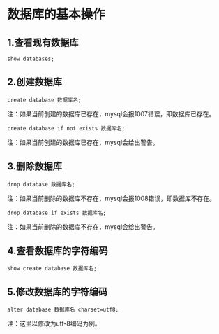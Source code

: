 # 数据库的基本操作

## 1.查看现有数据库

`show databases;`

## 2.创建数据库

`create database 数据库名;`

注：如果当前创建的数据库已存在，mysql会报1007错误，即数据库已存在。

`create database if not exists 数据库名;`

注：如果当前创建的数据库已存在，mysql会给出警告。

## 3.删除数据库

`drop database 数据库名;`

注：如果当前删除的数据库不存在，mysql会报1008错误，即数据库不存在。

`drop database if exists 数据库名;`

注：如果当前删除的数据库不存在，mysql会给出警告。

## 4.查看数据库的字符编码

`show create database 数据库名;`

## 5.修改数据库的字符编码

`alter database 数据库名 charset=utf8;`

注：这里以修改为utf-8编码为例。
